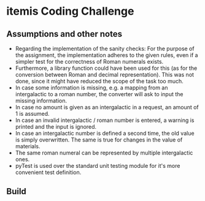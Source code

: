 # itemis Coding Challenge

## Assumptions and other notes

* Regarding the implementation of the sanity checks: For the purpose of the assignment, the implementation adheres to
  the given rules, even if a simpler test for the correctness of Roman numerals exists.
* Furthermore, a library function could have been used for this (as for the conversion between Roman and decimal
  representation). This was not done, since it might have reduced the scope of the task too much.
* In case some information is missing, e.g. a mapping from an intergalactic to a roman number, the converter will ask to
  input the missing information.
* In case no amount is given as an intergalactic in a request, an amount of 1 is assumed.
* In case an invalid intergalactic / roman number is entered, a warning is printed and the input is ignored.
* In case an intergalactic number is defined a second time, the old value is simply overwritten. The same is true for
  changes in the value of materials.
* The same roman numeral can be represented by multiple intergalactic ones. 
* pyTest is used over the standard unit testing module for it's more convenient test definition.

## Build